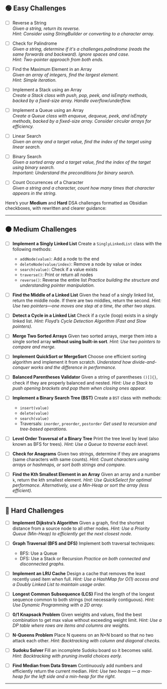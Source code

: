 ## 🟢 Easy Challenges

- [ ] Reverse a String  
  *Given a string, return its reverse.*  
  _Hint: Consider using StringBuilder or converting to a character array._

- [ ] Check for Palindrome  
  *Given a string, determine if it's a challenges.palindrome (reads the same forwards and backward). Ignore spaces and case.*  
  _Hint: Two-pointer approach from both ends._

- [ ] Find the Maximum Element in an Array  
  *Given an array of integers, find the largest element.*  
  _Hint: Simple iteration._

- [ ] Implement a Stack using an Array  
  *Create a Stack class with push, pop, peek, and isEmpty methods, backed by a fixed-size array. Handle overflow/underflow.*

- [ ] Implement a Queue using an Array  
  *Create a Queue class with enqueue, dequeue, peek, and isEmpty methods, backed by a fixed-size array. Consider circular arrays for efficiency.*

- [ ] Linear Search  
  *Given an array and a target value, find the index of the target using linear search.*

- [ ] Binary Search  
  *Given a sorted array and a target value, find the index of the target using binary search.*  
  _Important: Understand the preconditions for binary search._

- [ ] Count Occurrences of a Character  
  *Given a string and a character, count how many times that character appears in the string.*

Here’s your **Medium** and **Hard** DSA challenges formatted as Obsidian checkboxes, with rewritten and clearer guidance:

---

## 🟠 Medium Challenges

* [ ] **Implement a Singly Linked List**
  Create a `SinglyLinkedList` class with the following methods:

  * `addNode(value)`: Add a node to the end
  * `deleteNode(value/index)`: Remove a node by value or index
  * `search(value)`: Check if a value exists
  * `traverse()`: Print or return all nodes
  * `reverse()`: Reverse the entire list
    *Practice building the structure and understanding pointer manipulation.*

* [ ] **Find the Middle of a Linked List**
  Given the head of a singly linked list, return the middle node.
  If there are two middles, return the second.
  *Hint: Use two pointers—one moves one step at a time, the other two steps.*

* [ ] **Detect a Cycle in a Linked List**
  Check if a cycle (loop) exists in a singly linked list.
  *Hint: Floyd’s Cycle Detection Algorithm (Fast and Slow pointers).*

* [ ] **Merge Two Sorted Arrays**
  Given two sorted arrays, merge them into a single sorted array **without using built-in sort**.
  *Hint: Use two pointers to compare and merge.*

* [ ] **Implement QuickSort or MergeSort**
  Choose one efficient sorting algorithm and implement it from scratch.
  *Understand how divide-and-conquer works and the difference in performance.*

* [ ] **Balanced Parentheses Validator**
  Given a string of parentheses `()[]{}`, check if they are properly balanced and nested.
  *Hint: Use a Stack to push opening brackets and pop them when closing ones appear.*

* [ ] **Implement a Binary Search Tree (BST)**
  Create a `BST` class with methods:

  * `insert(value)`
  * `delete(value)`
  * `search(value)`
  * Traversals: `inorder`, `preorder`, `postorder`
    *Get used to recursion and tree-based operations.*

* [ ] **Level Order Traversal of a Binary Tree**
  Print the tree level by level (also known as BFS for trees).
  *Hint: Use a Queue to traverse each level.*

* [ ] **Check for Anagrams**
  Given two strings, determine if they are anagrams (same characters with same counts).
  *Hint: Count characters using arrays or hashmaps, or sort both strings and compare.*

* [ ] **Find the Kth Smallest Element in an Array**
  Given an array and a number `k`, return the kth smallest element.
  *Hint: Use QuickSelect for optimal performance. Alternatively, use a Min-Heap or sort the array (less efficient).*

---

## 🔴 Hard Challenges

* [ ] **Implement Dijkstra’s Algorithm**
  Given a graph, find the shortest distance from a source node to all other nodes.
  *Hint: Use a Priority Queue (Min-Heap) to efficiently get the next closest node.*

* [ ] **Graph Traversal (BFS and DFS)**
  Implement both traversal techniques:

  * BFS: Use a Queue
  * DFS: Use a Stack or Recursion
    *Practice on both connected and disconnected graphs.*

* [ ] **Implement an LRU Cache**
  Design a cache that removes the least recently used item when full.
  *Hint: Use a HashMap for O(1) access and a Doubly Linked List to maintain usage order.*

* [ ] **Longest Common Subsequence (LCS)**
  Find the length of the longest sequence common to both strings (not necessarily contiguous).
  *Hint: Use Dynamic Programming with a 2D array.*

* [ ] **0/1 Knapsack Problem**
  Given weights and values, find the best combination to get max value without exceeding weight limit.
  *Hint: Use a DP table where rows are items and columns are weights.*

* [ ] **N-Queens Problem**
  Place N queens on an N×N board so that no two attack each other.
  *Hint: Backtracking with column and diagonal checks.*

* [ ] **Sudoku Solver**
  Fill an incomplete Sudoku board so it becomes valid.
  *Hint: Backtracking with pruning invalid choices early.*

* [ ] **Find Median from Data Stream**
  Continuously add numbers and efficiently return the current median.
  *Hint: Use two heaps — a max-heap for the left side and a min-heap for the right.*

---


